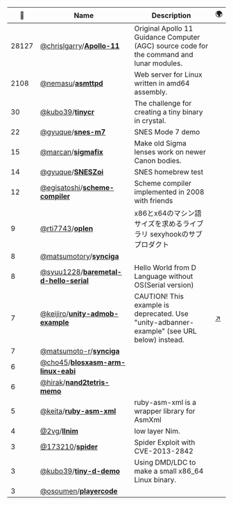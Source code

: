 |:star2: | Name | Description | 🌍|
|---|---|---|---|
|28127|[@chrislgarry](https://github.com/chrislgarry)/[**Apollo-11**](https://github.com/chrislgarry/Apollo-11)|Original Apollo 11 Guidance Computer (AGC) source code for the command and lunar modules.||
|2108|[@nemasu](https://github.com/nemasu)/[**asmttpd**](https://github.com/nemasu/asmttpd)|Web server for Linux written in amd64 assembly.||
|30|[@kubo39](https://github.com/kubo39)/[**tinycr**](https://github.com/kubo39/tinycr)|The challenge for creating a tiny binary in crystal.||
|22|[@gyuque](https://github.com/gyuque)/[**snes-m7**](https://github.com/gyuque/snes-m7)|SNES Mode 7 demo||
|15|[@marcan](https://github.com/marcan)/[**sigmafix**](https://github.com/marcan/sigmafix)|Make old Sigma lenses work on newer Canon bodies.||
|14|[@gyuque](https://github.com/gyuque)/[**SNESZoi**](https://github.com/gyuque/SNESZoi)|SNES homebrew test||
|12|[@egisatoshi](https://github.com/egisatoshi)/[**scheme-compiler**](https://github.com/egisatoshi/scheme-compiler)|Scheme compiler implemented in 2008 with friends||
|9|[@rti7743](https://github.com/rti7743)/[**oplen**](https://github.com/rti7743/oplen)|x86とx64のマシン語サイズを求めるライブラリ sexyhookのサブプロダクト||
|8|[@matsumotory](https://github.com/matsumotory)/[**synciga**](https://github.com/matsumotory/synciga)|||
|8|[@syuu1228](https://github.com/syuu1228)/[**baremetal-d-hello-serial**](https://github.com/syuu1228/baremetal-d-hello-serial)|Hello World from D Language without OS(Serial version)||
|7|[@keijiro](https://github.com/keijiro)/[**unity-admob-example**](https://github.com/keijiro/unity-admob-example)|CAUTION! This example is deprecated. Use "unity-adbanner-example" (see URL below) instead.|[:arrow_upper_right:](https://github.com/keijiro/unity-adbanner-example)|
|7|[@matsumoto-r](https://github.com/matsumoto-r)/[**synciga**](https://github.com/matsumoto-r/synciga)|||
|6|[@cho45](https://github.com/cho45)/[**blosxasm-arm-linux-eabi**](https://github.com/cho45/blosxasm-arm-linux-eabi)|||
|6|[@hirak](https://github.com/hirak)/[**nand2tetris-memo**](https://github.com/hirak/nand2tetris-memo)|||
|5|[@keita](https://github.com/keita)/[**ruby-asm-xml**](https://github.com/keita/ruby-asm-xml)|ruby-asm-xml is a wrapper library for AsmXml||
|4|[@2vg](https://github.com/2vg)/[**llnim**](https://github.com/2vg/llnim)|low layer Nim.||
|3|[@173210](https://github.com/173210)/[**spider**](https://github.com/173210/spider)|Spider Exploit with CVE-2013-2842||
|3|[@kubo39](https://github.com/kubo39)/[**tiny-d-demo**](https://github.com/kubo39/tiny-d-demo)|Using DMD/LDC to make a small x86_64 Linux binary.||
|3|[@osoumen](https://github.com/osoumen)/[**playercode**](https://github.com/osoumen/playercode)|||

